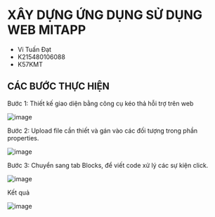 # XÂY DỰNG ỨNG DỤNG SỬ DỤNG WEB MITAPP
- Vi Tuấn Đạt
- K215480106088
- K57KMT
## CÁC BƯỚC THỰC HIỆN
Bước 1: Thiết kế giao diện bằng công cụ kéo thả hỗi trợ trên web

![image](https://github.com/user-attachments/assets/0c6164c9-06b6-426d-98a8-5cccb38d362b)

Bước 2: Upload file cần thiết và gán vào các đối tượng trong phần properties.

![image](https://github.com/user-attachments/assets/e8b4d2de-a1dd-4303-ba67-4d16cbe6f60a)

Bước 3: Chuyển sang tab Blocks, để viết code xử lý các sự kiện click.

![image](https://github.com/user-attachments/assets/cca22365-54dc-4d5c-8818-a38828fe5c82)

Kết quả

![image](https://github.com/user-attachments/assets/ac4a8c91-8b8c-4718-9e39-b89c72cc467a)


